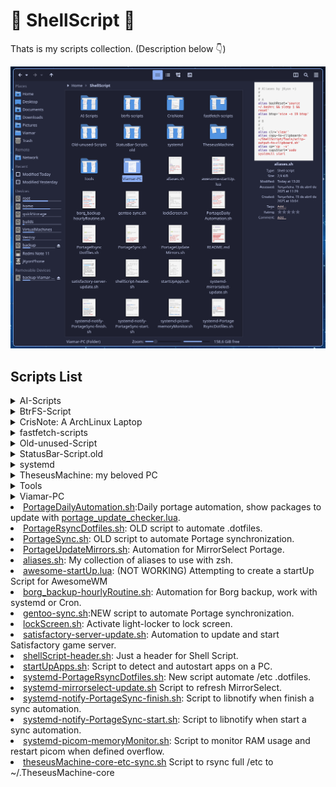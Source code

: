 # 🐚 ShellScript 📜

Thats is my scripts collection. (Description below 👇)

![Scripts preview](https://github.com/jKy0n/ShellScript/blob/main/.media/screenshot-2025-06-30.png)


## Scripts List

<details>
    <summary>AI-Scripts</summary>
        <ul>
            <li><a href="https://github.com/jKy0n/ShellScript/blob/main/AI-Scripts/AI-Shell-SystemInformation.sh">AI-Shell-SystemInformation.sh</a>: Script to make AI better response system info.</li>
            <li><a href="https://github.com/jKy0n/ShellScript/blob/main/AI-Scripts/deepShell.sh">deepShell.sh</a>: Script to interact with Ollama and format the output.</li>
            <li><a href="https://github.com/jKy0n/ShellScript/blob/main/AI-Scripts/ollama-pretty.sh">ollama-pretty.sh</a>: makes AI output more pretty. (ex. using glow)</li>
            <li><a href="https://github.com/jKy0n/ShellScript/blob/main/AI-Scripts/ollama-read-meta.sh">ollama-read-meta.sh</a>: Allow AI to read metadata and bring more details.</li>
            <li><a href="https://github.com/jKy0n/ShellScript/blob/main/AI-Scripts/ollama-read.sh">ollama-read.sh</a>: Allow AI to read some data and bring more details.</li>
        </ul>
</details>
<details>
    <summary>BtrFS-Script</summary>
        <ul>
            <li><a href="https://github.com/jKy0n/ShellScript/blob/main/btrfs-scripts/btrfs-slow-balance-home.sh">btrfs-slow-balance-home.sh</a>: (do NOT use) Worst way to balance a volume.</li>
            <li><a href="https://github.com/jKy0n/ShellScript/blob/main/btrfs-scripts/btrfs-slow-balance-timeshift.sh">btrfs-slow-balance-timeshift.sh</a>: (do NOT use) Worst way to balance a volume.</li>
            <li><a href="https://github.com/jKy0n/ShellScript/blob/main/btrfs-scripts/btrfs-slow-balance.sh">btrfs-slow-balance.sh</a>: (do NOT use) Worst way to balance a volume.</li>
            <li><a href="https://github.com/jKy0n/ShellScript/blob/main/btrfs-scripts/filesystem-show-script.sh">Filesystem-show-script.sh</a>: For better view filesystem at all.</li>
        </ul>
</details>
<details>
    <summary>CrisNote: A ArchLinux Laptop</summary>
        <ul>
            <details>
                <summary>StatusBar-Script</summary>
                    <ul>
                        <li><a href="https://github.com/jKy0n/ShellScript/blob/main/CrisNote/StatusBar-Scripts/battery-widget.sh">battery-widget.sh</a>: StatusBar script to extract battery level</li>
                        <li><a href="https://github.com/jKy0n/ShellScript/blob/main/CrisNote/StatusBar-Scripts/CPU-freq-monitor.sh">CPU-freq-monitor.sh</a>: StatusBar script to extract CPU frequency in GHz</li>
                        <li><a href="https://github.com/jKy0n/ShellScript/blob/main/CrisNote/StatusBar-Scripts/CPU-temp-monitor.sh">CPU-temp-monitor.sh</a>: StatusBar script to extract CPU temperature in ºC</li>
                        <li><a href="https://github.com/jKy0n/ShellScript/blob/main/CrisNote/StatusBar-Scripts/CPU-usage-monitor.sh">CPU-usage-monitor.sh</a>: StatusBar script to extract CPU usage in %</li>
                        <li><a href="https://github.com/jKy0n/ShellScript/blob/main/CrisNote/StatusBar-Scripts/RAM-usage-monitor.sh">RAM-usage-monitor.sh</a>: StatusBar script to extract RAM usage in %</li>
                    </ul>
            </details>
            <details>
                <summary>StatusBar-Script.old</summary>
                    <ul>
                        <li><a href="https://github.com/jKy0n/ShellScript/blob/main/CrisNote/StatusBar-Scripts.old/crisNoteBatteryLevel">crisNoteBatteryLevel</a>: StatusBar script to extract battery level</li>
                        <li><a href="https://github.com/jKy0n/ShellScript/blob/main/CrisNote/StatusBar-Scripts.old/crisNoteCpuTemp">crisNoteCpuTemp</a>: (old) StatusBar script to extract CPU temperature in ºC</li>
                        <li><a href="https://github.com/jKy0n/ShellScript/blob/main/CrisNote/StatusBar-Scripts.old/CrisNoteCPUtemp.sh">CrisNoteCPUtemp.sh</a>: StatusBar script to extract CPU temperature in ºC</li>
                        <li><a href="https://github.com/jKy0n/ShellScript/blob/main/CrisNote/StatusBar-Scripts.old/CrisNotoBatteryCapacity.sh">CrisNotoBatteryCapacity.sh</a>: StatusBar script to extract battery level</li>
                    </ul>
            </details>
                <li><a href="https://github.com/jKy0n/ShellScript/blob/main/CrisNote/startUpApps-CrisNote.sh">startUpApps-CrisNote</a>: Script to autostart apps on CrisNote.</li>
        </ul>
</details>
<details>
    <summary>fastfetch-scripts</summary>
        <ul>
            <li><a href="https://github.com/jKy0n/ShellScript/blob/main/fastfetch-scripts/fastfetch-MoBo-info.sh">fastfetch-MoBo-info.sh</a>: Extract only MoBo info necessary</li>
            <li><a href="https://github.com/jKy0n/ShellScript/blob/main/fastfetch-scripts/fastfetch-btrfs%2Bbees-version.sh">fastfetch-btrfs+bees-version.sh</a>: Extract btrfs and bees version at same time</li>
            <li><a href="https://github.com/jKy0n/ShellScript/blob/main/fastfetch-scripts/fastfetch-zsh%2Btmux-version.sh">fastfetch-zsh+tmux-version.sh</a>: Extract zsh and tmux version at same time</li>
        </ul>
</details>
<details>
    <summary>Old-unused-Script</summary>
        <ul>
            <li><a href= "https://github.com/jKy0n/ShellScript/blob/main/Old-unused-Scripts/awesome-notify-test.sh">awesome-notify-test.sh</a>: Just a test for awesomeWM notifications.</li>
            <li><a href= "https://github.com/jKy0n/ShellScript/blob/main/Old-unused-Scripts/backInTime-gpgKeys-backup.sh">backInTime-gpgKeys-backup.sh</a>: Automation for encryptation GPG keys.</li>
            <li><a href= "https://github.com/jKy0n/ShellScript/blob/main/Old-unused-Scripts/feh_custom">feh_custom</a>: Script to fix feh (app) window size.</li>
            <li><a href= "https://github.com/jKy0n/ShellScript/blob/main/Old-unused-Scripts/gentoo-addUSEpackage.sh">gentoo-addUSEpackage.sh</a>: (won't work) Script to add package and flags to portage use packages.</li>
            <li><a href= "https://github.com/jKy0n/ShellScript/blob/main/Old-unused-Scripts/gentoo-update.sh">gentoo-update.sh</a>: Fast way to update portage - substitute by better systemd automation.</li>
            <li><a href= "https://github.com/jKy0n/ShellScript/blob/main/Old-unused-Scripts/jkyon-scrub.sh">jkyon-scrub.sh</a>: scrub all my disks at same time, or close to this.</li>
            <li><a href= "https://github.com/jKy0n/ShellScript/blob/main/Old-unused-Scripts/kdeConnect-refresh.sh">kdeConnect-refresh.sh</a>: script to refesh KDEconnect - not needed anymore.</li>
            <li><a href= "https://github.com/jKy0n/ShellScript/blob/main/Old-unused-Scripts/mycompsize.sh">mycompsize.sh</a>: Script to emule compsize app, but worse.</li>
            <li><a href= "https://github.com/jKy0n/ShellScript/blob/main/Old-unused-Scripts/myfetch.sh">myfetch.sh</a>: When I used neofech and not have (don't know how) storage support.</li>
            <li><a href= "https://github.com/jKy0n/ShellScript/blob/main/Old-unused-Scripts/notification-test.sh">notification-test.sh</a>: Just a script to test libnnotify.</li>
            <li><a href= "https://github.com/jKy0n/ShellScript/blob/main/Old-unused-Scripts/snapShotsPreview.sh">snapShotsPreview.sh</a>: Script to view btrfs snapshots disk usage.</li>
        </ul>
</details>
<details>
    <summary>StatusBar-Script.old</summary>
        <ul>
            <li><a href="https://github.com/jKy0n/ShellScript/blob/main/StatusBar-Scripts.old/awesomeWidget-CPU-freq-monitor.sh">awesomeWidget-CPU-freq-monitor.sh</a>: Extract CPU frequency in MHz to statusBar.</li>
            <li><a href="https://github.com/jKy0n/ShellScript/blob/main/StatusBar-Scripts.old/awesomeWidget-gpu0freq.sh">awesomeWidget-gpu0freq.sh</a>: Extract GPU0 frequency in MHz to statusBar.</li>
            <li><a href="https://github.com/jKy0n/ShellScript/blob/main/StatusBar-Scripts.old/awesomeWidget-gpu0temp.sh">awesomeWidget-gpu0temp.sh</a>: Extract GPU0 temperature in ºC to statusBar.</li>
            <li><a href="https://github.com/jKy0n/ShellScript/blob/main/StatusBar-Scripts.old/awesomeWidget-gpu0usage-fast.sh">awesomeWidget-gpu0usage-fast.sh</a>: Fast way to extract GPU0 usage in % to statusBar.</li>
            <li><a href="https://github.com/jKy0n/ShellScript/blob/main/StatusBar-Scripts.old/awesomeWidget-gpu1freq.sh">awesomeWidget-gpu1freq.sh</a>: Extract GPU1 frequency in MHz to statusBar.</li>
            <li><a href="https://github.com/jKy0n/ShellScript/blob/main/StatusBar-Scripts.old/awesomeWidget-gpu1temp.sh">awesomeWidget-gpu1temp.sh</a>: Extract GPU1 temperature in ºC to statusBar.</li>
            <li><a href="https://github.com/jKy0n/ShellScript/blob/main/StatusBar-Scripts.old/awesomeWidget-PSU-monitor.sh">awesomeWidget-PSU-monitor.sh</a>: Extract PSU power in W to statusBar.</li>
            <li><a href="https://github.com/jKy0n/ShellScript/blob/main/StatusBar-Scripts.old/awesomeWidget-PSU-temp-monitor.sh">awesomeWidget-PSU-temp-monitor.sh</a>: Extract PSU VRM temperature in ºC to statusBar.</li>
            <li><a href="https://github.com/jKy0n/ShellScript/blob/main/StatusBar-Scripts.old/awesomeWidget-trackingAwesomeMemoryUse.sh">awesomeWidget-trackingAwesomeMemoryUse</a>: Extract amount of awesomeWM memory in GB to statusBar.</li>
            <li><a href="https://github.com/jKy0n/ShellScript/blob/main/StatusBar-Scripts.old/dwmBlocksCpuTemp">dwmBlocksCpuTemp</a>: Extract CPU temperature in ºC to statusBar.</li>
            <li><a href="https://github.com/jKy0n/ShellScript/blob/main/StatusBar-Scripts.old/dwmBlocksCpuUsage">dwmBlocksCpuUsage</a>: Extract CPU usage in % to statusBar.</li>
            <li><a href="https://github.com/jKy0n/ShellScript/blob/main/StatusBar-Scripts.old/dwmBlocksMemUsage">dwmBlocksMemUsage</a>: Extract RAM usage in % to statusBar.</li>
            <li><a href="https://github.com/jKy0n/ShellScript/blob/main/StatusBar-Scripts.old/dwmBlocksNice">dwmBlocksNice</a>: Extract Nice number to statusBar.</li>
            <li><a href="https://github.com/jKy0n/ShellScript/blob/main/StatusBar-Scripts.old/dwmBlocksUpdates">dwmBlocksUpdates</a>: Extract numeber of portage packages to update to statusBar.</li>
            <li><a href="https://github.com/jKy0n/ShellScript/blob/main/StatusBar-Scripts.old/dwmBlocksVolumeAudio">dwmBlocksVolumeAudio</a>: Extract Volume level from pactl to statusBar.</li>
            <li><a href="https://github.com/jKy0n/ShellScript/blob/main/StatusBar-Scripts.old/memoryUsage-widget.sh">memoryUsage-widget.sh</a>: Another way to extract RAM usage in GB to statusBar.</li>
        </ul>
</details>
<details>
    <summary>systemd</summary>
        <ul>
            <li><a href="https://github.com/jKy0n/ShellScript/blob/main/systemd/backInTime-gpgKeys-Backup.service">backInTime-gpgKeys-Backup.service</a>: systemd service to encrypt GPG keys before backup.</li>
            <li><a href="https://github.com/jKy0n/ShellScript/blob/main/systemd/backInTime-gpgKeys-Backup.timer">backInTime-gpgKeys-Backup.timer</a>: systemd timer to encrypt GPG keys before backup.</li>
            <li><a href="https://github.com/jKy0n/ShellScript/blob/main/systemd/backintime-backup-job.service"> backintime-backup-job.service</a>: systemd service for BackInTime backup job.</li>
            <li><a href="https://github.com/jKy0n/ShellScript/blob/main/systemd/backintime-backup-job.timer"> backintime-backup-job.timer</a>: systemd timer for BackInTime backup job.</li>
            <li><a href="https://github.com/jKy0n/ShellScript/blob/main/systemd/borgBackup-jkyon.service"> borgBackup-jkyon.service</a>: systemd service for Borg backup job. (my actual backup service)</li>
            <li><a href="https://github.com/jKy0n/ShellScript/blob/main/systemd/borgBackup-jkyon.timer"> borgBackup-jkyon.timer</a>: systemd timer for Borg backup job. (my actual backup service)</li>
            <li><a href="https://github.com/jKy0n/ShellScript/blob/main/systemd/gpt4all.service"> gpt4all.service</a>: Just a service to limit GPT4all resources using systemd.</li>
            <li><a href="https://github.com/jKy0n/ShellScript/blob/main/systemd/jkyon-picom-memoryUsageMonitor.service"> jkyon-picom-memoryUsageMonitor.service</a>: Service to monitoring memory usage of picom (compositor).</li>
            <li><a href="https://github.com/jKy0n/ShellScript/blob/main/systemd/jkyon-picom-memoryUsageMonitor.timer"> jkyon-picom-memoryUsageMonitor.timer</a>: Timer from monitoring memory usage of picom (compositor).</li>
            <li><a href="https://github.com/jKy0n/ShellScript/blob/main/systemd/jkyon-picom.service"> jkyon-picom.service</a>: Service to restart picom (compositor) service.</li>
            <li><a href="https://github.com/jKy0n/ShellScript/blob/main/systemd/jkyon-systemd-PortageRsyncDotfiles.service"> jkyon-systemd-PortageRsyncDotfiles.service</a>: Service to do rsync from /etc to ~/.theseusMachine-core </li>
            <li><a href="https://github.com/jKy0n/ShellScript/blob/main/systemd/jkyon-systemd-PortageRsyncDotfiles.timer"> jkyon-systemd-PortageRsyncDotfiles.timer</a>: Timer to do rsync from /etc to ~/.theseusMachine-core</li>
            <li><a href="https://github.com/jKy0n/ShellScript/blob/main/systemd/jkyon-systemd-notify-test.service"> jkyon-systemd-notify-test.service</a>: Just a service to test libnotify (notifications).</li>
            <li><a href="https://github.com/jKy0n/ShellScript/blob/main/systemd/jkyon-systemd-notify-test.timer"> jkyon-systemd-notify-test.timer</a>: Just a service (timer) to test libnotify (notifications).</li>
            <li><a href="https://github.com/jKy0n/ShellScript/blob/main/systemd/lockScreen.service"> lockScreen.service</a>: A service to call <a href ="https://github.com/jKy0n/ShellScript/blob/main/lockScreen.sh"> lockScreen.sh</a>. </li>
            <li><a href="https://github.com/jKy0n/ShellScript/blob/main/systemd/pipewire-reset.service"> pipewire-reset.service</a>: Service to restart pipewire after hours to avoid odd noises.</li>
            <li><a href="https://github.com/jKy0n/ShellScript/blob/main/systemd/pipewire-reset.timer"> pipewire-reset.timer</a>: Service (timer) to restart pipewire after hours to avoid odd noises.</li>
            <li><a href="https://github.com/jKy0n/ShellScript/blob/main/systemd/pipewire-session-manager.service"> pipewire-session-manager.service</a>: Service to start pipewire and wireplumber with user/system.</li>
            <li><a href="https://github.com/jKy0n/ShellScript/blob/main/systemd/polkit-gnome-authentication-agent.service"> polkit-gnome-authentication-agent.service</a>: Service to start Gnome Polkit with user or system. </li>
        </ul>
</details>
<details>
    <summary>TheseusMachine: my beloved PC</summary>
        <ul>
            <details>
                <summary>StatusBar-Scripts</summary>
                    <ul>
                        <li><a href="https://github.com/jKy0n/ShellScript/blob/main/TheseusMachine/StatusBar-Scripts/CPU-freq-monitor.sh">CPU-freq-monitor.sh</a>: Better way to extract CPU frequency in GHz to statusBar.</li>
                        <li><a href="https://github.com/jKy0n/ShellScript/blob/main/TheseusMachine/StatusBar-Scripts/CPU-temp-monitor.sh">CPU-temp-monitor.sh</a>: Better way to extract CPU temperature in ºC to statusBar.</li>
                        <li><a href="https://github.com/jKy0n/ShellScript/blob/main/TheseusMachine/StatusBar-Scripts/CPU-usage-monitor.sh">CPU-usage-monitor.sh</a>: Better way to extract CPU usage in % to statusBar.</li>
                        <li><a href="https://github.com/jKy0n/ShellScript/blob/main/TheseusMachine/StatusBar-Scripts/GPU-freq-monitor.sh">GPU-freq-monitor.sh</a>: Better way to extract GPU frequency in MHz to statusBar.</li>
                        <li><a href="https://github.com/jKy0n/ShellScript/blob/main/TheseusMachine/StatusBar-Scripts/GPU-temp-monitor.sh">GPU-temp-monitor.sh</a>: Better way to extract GPU temperature in ºC to statusBar.</li>
                        <li><a href="https://github.com/jKy0n/ShellScript/blob/main/TheseusMachine/StatusBar-Scripts/GPU-usage-monitor.sh">GPU-usage-monitor.sh</a>: Better way to extract GPU usage in % to statusBar.</li>
                        <li><a href="https://github.com/jKy0n/ShellScript/blob/main/TheseusMachine/StatusBar-Scripts/PSU-temp-monitor.sh">PSU-temp-monitor.sh</a>: Script to extract PSU VRM temperature in ºC to statusBar.</li>
                        <li><a href="https://github.com/jKy0n/ShellScript/blob/main/TheseusMachine/StatusBar-Scripts/RAM-usage-monitor.sh">RAM-usage-monitor.sh</a>: Better way to extract RAM usage in % to statusBar.</li>
                    </ul>
            </details>
                <li><a href="https://github.com/jKy0n/ShellScript/blob/main/TheseusMachine/startUpApps-TheseusMachine.sh"> startUpApps-TheseusMachine.sh</a>: Script to autostart apps on TheseusMachine. </li>
                <li><a href="https://github.com/jKy0n/ShellScript/blob/main/TheseusMachine/tmux-quickstart.sh"> tmux-quickstart.sh</a>: Script to start tmux with panels pre-config . </li>
        </ul>
</details>
<details>
    <summary>Tools</summary>
        <ul>
            <li><a href="https://github.com/jKy0n/ShellScript/blob/main/Tools/OpenSeeFace.sh">OpenSeeFace.sh</a>: OpenSeeFace automation script.</li>
            <li><a href="https://github.com/jKy0n/ShellScript/blob/main/Tools/ananicy-exclude.sh">ananicy-exclude.sh</a>: Script to quick add exclude program on Ananicy.</li>
            <li><a href="https://github.com/jKy0n/ShellScript/blob/main/Tools/avisoNoTerminal.sh">avisoNoTerminal.sh</a>: This script alert when a command finished</li>
            <li><a href="https://github.com/jKy0n/ShellScript/blob/main/Tools/gentoo-unmaskPackage.sh">gentoo-unmaskPackage.sh</a>: Quick add a package on Portage umaskpackes list </li>
            <li><a href="https://github.com/jKy0n/ShellScript/blob/main/Tools/ls-font-char.sh">ls-font-char.sh</a>: List system fonts available.</li>
            <li><a href="https://github.com/jKy0n/ShellScript/blob/main/Tools/picom-restartRoutine.sh">picom-restartRoutine.sh</a>: Script to restart Picom when memory limit (defined) overflows.</li>
            <li><a href="https://github.com/jKy0n/ShellScript/blob/main/Tools/pipewire-restart.sh">pipewire-restart.sh</a>: Script to restart Pipewire and Wireplumber to avoid odd noises</li>
            <li><a href="https://github.com/jKy0n/ShellScript/blob/main/Tools/watch19.sh">watch19.sh</a>: Script to monitoring (watch) with low impact and diferences highlighted.</li>
            <li><a href="https://github.com/jKy0n/ShellScript/blob/main/Tools/xclip-output-to-clipboard.sh">xclip-output-to-clipboard.sh</a>: Super handy script made to copy output from a command, good for log analysis with AI. </li>
        </ul>
</details>
<details>
    <summary>Viamar-PC</summary>
        <ul>
            <details>
                <summary>Scripts</summary>
                    <ul>
                        <li><a href="https://github.com/jKy0n/ShellScript/blob/main/Viamar-PC/Scripts/fastfetch-align-box.py">fastfetch-align-box.py</a>: (DON'T WORK) Script to generate a fastfetch config with textbox.</li>
                        <li><a href="https://github.com/jKy0n/ShellScript/blob/main/Viamar-PC/Scripts/jkyon-borg-backup_hourly.sh">jkyon-borg-backup_hourly.sh</a>: Script to do a backup hourly with Borg.</li>
                        <li><a href="https://github.com/jKy0n/ShellScript/blob/main/Viamar-PC/Scripts/screen-lock.sh">screen-lock.sh</a>: (DON'T WORK PROPERLY) script use light-locker to lock session on screensaver.</li>
                    </ul>
            </details>
            <details>
                <summary>StatusBar-Scripts</summary>
                    <ul>
                        <li><a href="https://github.com/jKy0n/ShellScript/blob/main/Viamar-PC/StatusBar-Scripts/CPU-freq-monitor.sh">CPU-freq-monitor.sh</a>: Better way to extract CPU frequency in GHz to statusBar.</li>
                        <li><a href="https://github.com/jKy0n/ShellScript/blob/main/Viamar-PC/StatusBar-Scripts/CPU-temp-monitor.sh">CPU-temp-monitor.sh</a>: Better way to extract CPU temperature in ºC to statusBar.</li>
                        <li><a href="https://github.com/jKy0n/ShellScript/blob/main/Viamar-PC/StatusBar-Scripts/CPU-usage-monitor.sh">CPU-usage-monitor.sh</a>: Better way to extract CPU usage in % to statusBar.</li>
                        <li><a href="https://github.com/jKy0n/ShellScript/blob/main/Viamar-PC/StatusBar-Scripts/RAM-usage-monitor.sh">RAM-usage-monitor.sh</a>: Better way to extract RAM usage in % to statusBar.</li>
                    </ul>
            </details>
            <details>
                <summary>systemd</summary>
                    <ul>
                        <details>
                            <summary>root-level</summary>
                                <ul>
                                    <li><a href="https://github.com/jKy0n/ShellScript/blob/main/Viamar-PC/systemd/root-level/pacman-cache-update.service">pacman-cache-update.service</a>: Service to update pacman/paru cache, work with: <a href="https://github.com/jKy0n/Viamar-dotfiles/blob/master/.config/awesome/jkyon-widgets/paru_update_checker.lua">paru_update_checker.lua</a>, a awesomeWM widget.</li>
                                    <li><a href="https://github.com/jKy0n/ShellScript/blob/main/Viamar-PC/systemd/root-level/pacman-cache-update.timer">pacman-cache-update.timer</a>: Timer to update pacman/paru cache, work with: <a href="https://github.com/jKy0n/Viamar-dotfiles/blob/master/.config/awesome/jkyon-widgets/paru_update_checker.lua">paru_update_checker.lua</a>, a awesomeWM widget..</li>
                                </ul>
                        </details>
                            <li><a href="https://github.com/jKy0n/ShellScript/blob/main/Viamar-PC/systemd/gpt4all.service">gpt4all.service</a>: Just a systemd service to limit resources for GPT4All.</li>
                            <li><a href="https://github.com/jKy0n/ShellScript/blob/main/Viamar-PC/systemd/jkyon-borg-backup.service">jkyon-borg-backup.service</a>: systemd service for Borg backup job. (my actual backup service)</li>
                            <li><a href="https://github.com/jKy0n/ShellScript/blob/main/Viamar-PC/systemd/jkyon-borg-backup.timer">jkyon-borg-backup.timer</a>: systemd timer for Borg backup job. (my actual backup service)</li>
                    </ul>
            </details>
            <li><a href="https://github.com/jKy0n/ShellScript/blob/main/Viamar-PC/startUpApps-Viamar-PC.sh">startUpApps-Viamar-PC.sh</a>: Script to autostart apps on Viamar-PC.</li>
        </ul>
</details>
<li><a href="https://github.com/jKy0n/ShellScript/blob/main/PortageDailyAutomation.sh">PortageDailyAutomation.sh</a>:Daily portage automation, show packages to update with <a href="https://github.com/jKy0n/TheseusMachine-dotfiles/blob/main/.config/awesome/jkyon-widgets/portage_update_checker.lua">portage_update_checker.lua</a>.</li>
<li><a href="https://github.com/jKy0n/ShellScript/blob/main/PortageRsyncDotfiles.sh">PortageRsyncDotfiles.sh</a>: OLD script to automate .dotfiles.</li>
<li><a href="https://github.com/jKy0n/ShellScript/blob/main/PortageSync.sh">PortageSync.sh</a>: OLD script to automate Portage synchronization.</li>
<li><a href="https://github.com/jKy0n/ShellScript/blob/main/PortageUpdateMirrors.sh">PortageUpdateMirrors.sh</a>: Automation for MirrorSelect Portage.</li>
<li><a href="https://github.com/jKy0n/ShellScript/blob/main/aliases.sh">aliases.sh</a>: My collection of aliases to use with zsh.</li>
<li><a href="https://github.com/jKy0n/ShellScript/blob/main/awesome-startUp.lua">awesome-startUp.lua</a>: (NOT WORKING) Attempting to create a startUp Script for AwesomeWM</li>
<li><a href="https://github.com/jKy0n/ShellScript/blob/main/borg_backup-hourlyRoutine.sh">borg_backup-hourlyRoutine.sh</a>: Automation for Borg backup, work with systemd or Cron.</li>
<li><a href="https://github.com/jKy0n/ShellScript/blob/main/gentoo-sync.sh">gentoo-sync.sh</a>:NEW script to automate Portage synchronization.</li>
<li><a href="https://github.com/jKy0n/ShellScript/blob/main/lockScreen.sh">lockScreen.sh</a>: Activate light-locker to lock screen.</li>
<li><a href="https://github.com/jKy0n/ShellScript/blob/main/satisfactory-server-update.sh">satisfactory-server-update.sh</a>: Automation to update and start Satisfactory game server.</li>
<li><a href="https://github.com/jKy0n/ShellScript/blob/main/shellScript-header.sh">shellScript-header.sh</a>: Just a header for Shell Script.</li>
<li><a href="https://github.com/jKy0n/ShellScript/blob/main/startUpApps.sh">startUpApps.sh</a>: Script to detect and autostart apps on a PC.</li>
<li><a href="https://github.com/jKy0n/ShellScript/blob/main/systemd-PortageRsyncDotfiles.sh">systemd-PortageRsyncDotfiles.sh</a>: New script automate /etc .dotfiles.</li>
<li><a href="https://github.com/jKy0n/ShellScript/blob/main/systemd-mirrorselect-update.sh">systemd-mirrorselect-update.sh</a> Script to refresh MirrorSelect.</li>
<li><a href="https://github.com/jKy0n/ShellScript/blob/main/systemd-notify-PortageSync-finish.sh">systemd-notify-PortageSync-finish.sh</a>: Script to libnotify when finish a sync automation.</li>
<li><a href="https://github.com/jKy0n/ShellScript/blob/main/systemd-notify-PortageSync-start.sh">systemd-notify-PortageSync-start.sh</a>: Script to libnotify when start a sync automation.</li>
<li><a href="https://github.com/jKy0n/ShellScript/blob/main/systemd-picom-memoryMonitor.sh">systemd-picom-memoryMonitor.sh</a>: Script to monitor RAM usage and restart picom when defined overflow.</li>
<li><a href="https://github.com/jKy0n/ShellScript/blob/main/theseusMachine-core-etc-sync.sh">theseusMachine-core-etc-sync.sh</a> Script to rsync full /etc to ~/.TheseusMachine-core </li>
